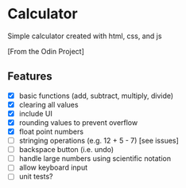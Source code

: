 # Calculator

Simple calculator created with html, css, and js

[From the Odin Project]

## Features

- [x] basic functions (add, subtract, multiply, divide)
- [x] clearing all values
- [x] include UI
- [x] rounding values to prevent overflow
- [x] float point numbers
- [ ] stringing operations (e.g. 12 + 5 - 7) [see issues]
- [ ] backspace button (i.e. undo)
- [ ] handle large numbers using scientific notation
- [ ] allow keyboard input
- [ ] unit tests?